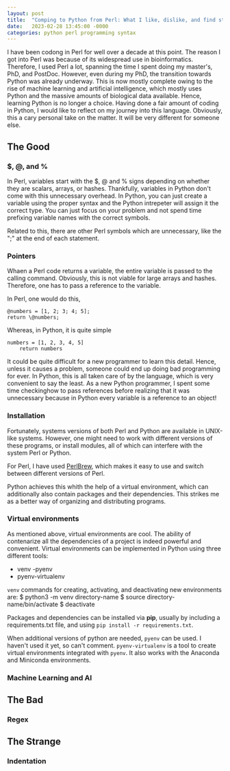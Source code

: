 ```yaml
---
layout: post
title:  "Comping to Python from Perl: What I like, dislike, and find strange!"
date:   2023-02-28 13:45:00 -0000
categories: python perl programming syntax
---
```


I have been codong in Perl for well over a decade at this point. The reason I got into Perl was because of its widespread use in bioinformatics. Therefore, I used Perl a lot, spanning the time I spent doing my master's, PhD, and PostDoc. However, even during my PhD, the transition towards Python was already underway. This is now mostly complete owing to the rise of machine learning and artificial intelligence, which mostly uses Python and the massive amounts of biological data available. Hence, learning Python is no longer a choice. Having done a fair amount of coding in Python, I would like to reflect on my journey into this language. Obviously, this a cary personal take on the matter. It will be very different for someone else.

## The Good

### $, @, and %
In Perl, variables start with the $, @ and % signs depending on whether they are scalars, arrays, or hashes. Thankfully, variables in Python don't come with this unnecessary overhead. In Python, you can just create a variable using the proper syntax and the Python intrepeter will assign it the correct type. You can just focus on your problem and not spend time prefixing variable names with the correct symbols.

Related to this, there are other Perl symbols which are unnecessary, like the ";" at the end of each statement.

### Pointers
Whaen a Perl code returns a variable, the entire variable is passed to the calling command. Obviously, this is not viable for large arrays and hashes. Therefore, one has to pass a reference to the variable.

In Perl, one would do this,

    @numbers = [1, 2; 3; 4; 5];
    return \@numbers;

Whereas, in Python, it is quite simple

    numbers = [1, 2, 3, 4, 5]
        return numbers


It could be quite difficult for a new programmer to learn this detail. Hence, unless it causes a problem, someone could end up doing bad programming for ever. In Python, this is all taken care of by the language, which is very convenient to say the least. As a new Python programmer, I spent some time checkinghow to pass references before realizing that it was unnecessary because in Python every variable is a reference to an object!

### Installation
Fortunately, systems versions of both Perl and Python are available in UNIX-like systems. However, one might need to work with different versions of these programs, or install modules, all of which can interfere with the system Perl or Python. 

For Perl, I have used [PerlBrew](https://perlbrew.pl/), which makes it easy to use and switch between different versions of Perl.

Python achieves this whith the help of a virtual environment, which can additionally also contain packages and their dependencies. This strikes me as a better way of organizing and distributing programs.
### Virtual environments
As mentioned above, virtual environments are cool. The ability of contenarize all the dependencies of a project is indeed powerful and convenient. Virtual environments can be implemented in Python using three different tools:
- venv
-pyenv
- pyenv-virtualenv

`venv` commands for creating, activating, and deactivating new environments are:
    $ python3 -m venv directory-name
    $ source directory-name/bin/activate
    $ deactivate

Packages and dependencies can be installed via **pip**, usually by including a requirements.txt file, and using `pip install -r requirements.txt`. 

When additional versions of python are needed, `pyenv` can be used. I haven't used it yet, so can't comment. `pyenv-virtualenv` is a tool to create virtual environments integrated with `pyenv`. It also works with the Anaconda and Miniconda environments.

### Machine Learning and AI

## The Bad

### Regex

## The Strange

### Indentation